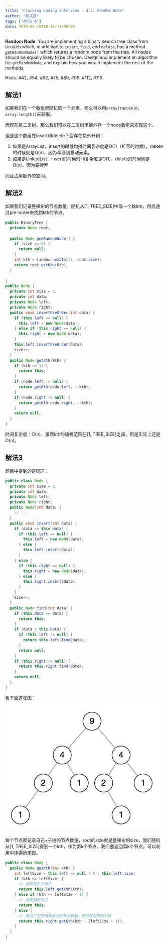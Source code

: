 ```yaml
---
title: "Cracking Coding Interview - 4.11 Random Node"
author: "颇忒脱"
tags: ["ARTS-A"]
date: 2019-08-16T10:15:11+08:00
---
```


<!--more-->

**Random Node**: You are implementing a binary search tree class from scratch which, in addition to `insert`, `find`, and `delete`, has a method `getRandomNode()` which returns a random node from the tree. All nodes should be equally likely to be chosen. Design and implement an algorithm for `getRandomNode`, and explain how you would implement the rest of the methods.

Hints: #42, #54, #62, #75, #89, #99, #112, #119

## 解法1

如果我们在一个数组里随机取一个元素，那么可以用`array[random(0, array.length)]`来获取。

而现在是二叉树，那么我们可以在二叉树里额外存一个node数组来实现这个。

但是这个数组在insert和delete下会存在额外开销：

1. 如果是ArrayList，insert的时候均摊时间复杂度是O(1)（扩容的时候），delete的时候则是O(n)，因为牵涉到移动元素。
2. 如果是LinkedList，insert的时候时间复杂度是O(1)，delete的时候则是O(n)，因为要搜索

而且占用额外的空间。

## 解法2

如果我们记录整棵树的节点数量，随机从[1, TREE_SIZE]中取一个数kth，然后通过pre-order来找到kth的节点。

```java
public BinaryTree {
  private Node root;
  
  public Node getRandomNode() {
    if (size == 0) {
      return null;
    }
    int kth = random.nextInt(1, root.size);
    return root.getKth(kth);
  }
  
}
public Node {
  private int size = 1;
  private int data;
  private Node left;
  private Node right;
  public void insertPreOrder(int data) {
    if (this.left == null) {
      this.left = new Node(data);
    } else if (this.right == null) {
      this.right = new Node(data);
    }
    this.left.insertPreOrder(data);
    size++;
  }
  public Node getKth(kth) {
    if (kth == 1) {
      return this;
    }
    if (node.left != null) {
      return getKth(node.left, --kth);
    }
    if (node.right != null) {
      return getKth(node.right, --kth);
    }
    return null;
  }
}
```

时间复杂度：O(n)，虽然kth的随机范围在[1, TREE_SIZE]之间，但是实际上还是O(n)。

## 解法3

题目中提到的是BST：

```java
public class Node {
  private int size = 1;
  private int data;
  private Node left;
  private Node right;
  public Node(int data) {
    // ...
  }
  public void insert(int data) {
    if (data <= this.data) {
      if (this.left == null) {
        this.left = new Node(data);
      } else {
        this.left.insert(data);
      }
    } else {
      if (this.right == null) {
        this.right = new Node(data);
      } else {
        this.right.insert(data);
      }
    }
    size++;
  }
  public Node find(int data) {
    if (this.data == data) {
      return this;
    }
    if (data < this.data) {
      if (this.left != null) {
        return this.left.find(data);
      }
      return null;
    }
    if (this.right != null) {
      return this.right.find(data);
    }
    return null;
  }
}
```

看下面这张图：

![](pic-1.png)

每个节点都记录自己+子树的节点数量，root的size就是整棵树的size，我们随机从[1, TREE_SIZE]得到一个kth，作为第k个节点，我们要返回第k个节点。可以利用中序遍历来做。

```java
public class Node {
  public Node getKth(int kth) {
    int leftSize = this.left == null ? 0 : this.left.size;
    if (kth <= leftSize) {
      // 说明在左子树中
      return this.left.getKth(kth);
    } else if (kth == leftSize + 1) {
      // 说明就是自己
      return this;
    } else {
      // 跳过了左子树和自己的节点数量，然后在右子树中找
      return this.right.getKth(kth - (leftSize + 1));
    }
  }
}
```

